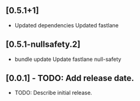 ## [0.5.1+1]
 * Updated dependencies
Updated fastlane

## [0.5.1-nullsafety.2]
 * bundle update
Update fastlane
null-safety

## [0.0.1] - TODO: Add release date.

* TODO: Describe initial release.
